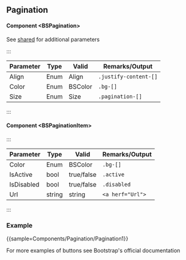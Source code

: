 ﻿## Pagination

#### Component \<BSPagination\>
See [shared](layout/shared) for additional parameters    

:::

| Parameter | Type | Valid   | Remarks/Output        | 
|-----------|------|---------|-----------------------|
| Align     | Enum | Align   | `.justify-content-[]` | {.table-striped .p-2}
| Color     | Enum | BSColor | `.bg-[]`              | 
| Size      | Enum | Size    | `.pagination-[]`      |

:::

#### Component \<BSPaginationItem\>

:::

| Parameter  | Type   | Valid      | Remarks/Output   | 
|------------|--------|------------|------------------|
| Color      | Enum   | BSColor    | `.bg-[]`         | {.table-striped .p-2} 
| IsActive   | bool   | true/false | `.active`        |
| IsDisabled | bool   | true/false | `.disabled`      |
| Url        | string | string     | `<a herf="Url">` |

:::

### Example

{{sample=Components/Pagination/Pagination1}}

For more examples of buttons see Bootstrap's official documentation